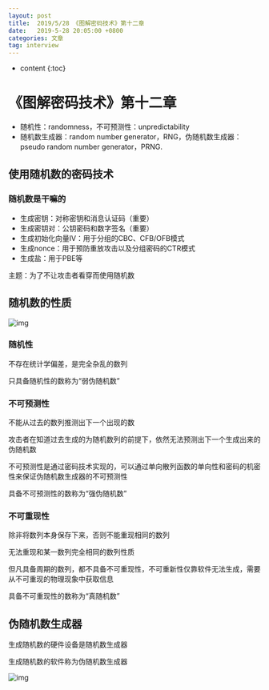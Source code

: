 ```yaml
---
layout: post
title:  2019/5/28 《图解密码技术》第十二章
date:   2019-5-28 20:05:00 +0800
categories: 文章
tag: interview
---
```


* content
{:toc}
# 《图解密码技术》第十二章

- 随机性：randomness，不可预测性：unpredictability
- 随机数生成器：random number generator，RNG，伪随机数生成器：pseudo random number generator，PRNG.

## 使用随机数的密码技术

### 随机数是干嘛的

- 生成密钥：对称密钥和消息认证码（重要）
- 生成密钥对：公钥密码和数字签名（重要）
- 生成初始化向量IV：用于分组的CBC、CFB/OFB模式
- 生成nonce：用于预防重放攻击以及分组密码的CTR模式
- 生成盐：用于PBE等

主题：为了不让攻击者看穿而使用随机数

## 随机数的性质

![img](https://wx2.sinaimg.cn/mw690/0066mMjily1g3hfdpq796j30gy0a274g.jpg)

### 随机性

不存在统计学偏差，是完全杂乱的数列

只具备随机性的数称为“弱伪随机数”

### 不可预测性

不能从过去的数列推测出下一个出现的数

攻击者在知道过去生成的为随机数列的前提下，依然无法预测出下一个生成出来的伪随机数

不可预测性是通过密码技术实现的，可以通过单向散列函数的单向性和密码的机密性来保证伪随机数生成器的不可预测性

具备不可预测性的数称为“强伪随机数”

### 不可重现性

除非将数列本身保存下来，否则不能重现相同的数列

无法重现和某一数列完全相同的数列性质

但凡具备周期的数列，都不具备不可重现性，不可重新性仅靠软件无法生成，需要从不可重现的物理现象中获取信息

具备不可重现性的数称为“真随机数”

## 伪随机数生成器

生成随机数的硬件设备是随机数生成器

生成随机数的软件称为伪随机数生成器

![img](https://wx3.sinaimg.cn/mw690/0066mMjily1g3hg67fganj309106qgli.jpg)

